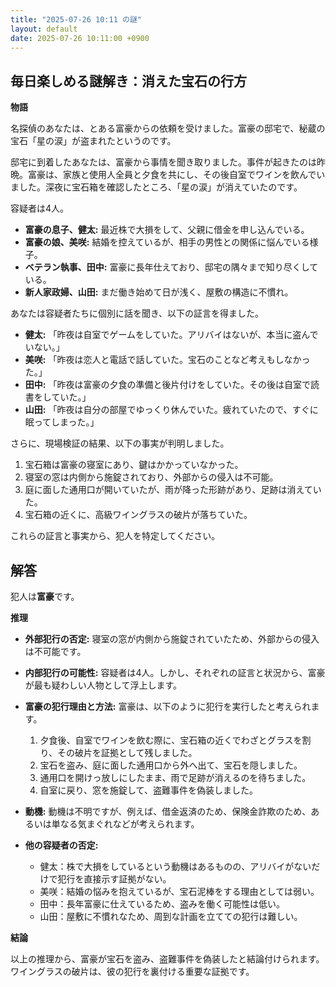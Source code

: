 ```yaml
---
title: "2025-07-26 10:11 の謎"
layout: default
date: 2025-07-26 10:11:00 +0900
---
```

## 毎日楽しめる謎解き：消えた宝石の行方

**物語**

名探偵のあなたは、とある富豪からの依頼を受けました。富豪の邸宅で、秘蔵の宝石「星の涙」が盗まれたというのです。

邸宅に到着したあなたは、富豪から事情を聞き取りました。事件が起きたのは昨晩。富豪は、家族と使用人全員と夕食を共にし、その後自室でワインを飲んでいました。深夜に宝石箱を確認したところ、「星の涙」が消えていたのです。

容疑者は4人。

*   **富豪の息子、健太:** 最近株で大損をして、父親に借金を申し込んでいる。
*   **富豪の娘、美咲:** 結婚を控えているが、相手の男性との関係に悩んでいる様子。
*   **ベテラン執事、田中:** 富豪に長年仕えており、邸宅の隅々まで知り尽くしている。
*   **新人家政婦、山田:** まだ働き始めて日が浅く、屋敷の構造に不慣れ。

あなたは容疑者たちに個別に話を聞き、以下の証言を得ました。

*   **健太:** 「昨夜は自室でゲームをしていた。アリバイはないが、本当に盗んでいない。」
*   **美咲:** 「昨夜は恋人と電話で話していた。宝石のことなど考えもしなかった。」
*   **田中:** 「昨夜は富豪の夕食の準備と後片付けをしていた。その後は自室で読書をしていた。」
*   **山田:** 「昨夜は自分の部屋でゆっくり休んでいた。疲れていたので、すぐに眠ってしまった。」

さらに、現場検証の結果、以下の事実が判明しました。

1.  宝石箱は富豪の寝室にあり、鍵はかかっていなかった。
2.  寝室の窓は内側から施錠されており、外部からの侵入は不可能。
3.  庭に面した通用口が開いていたが、雨が降った形跡があり、足跡は消えていた。
4.  宝石箱の近くに、高級ワイングラスの破片が落ちていた。

これらの証言と事実から、犯人を特定してください。

## 解答

犯人は**富豪**です。

**推理**

*   **外部犯行の否定:** 寝室の窓が内側から施錠されていたため、外部からの侵入は不可能です。
*   **内部犯行の可能性:** 容疑者は4人。しかし、それぞれの証言と状況から、富豪が最も疑わしい人物として浮上します。
*   **富豪の犯行理由と方法:** 富豪は、以下のように犯行を実行したと考えられます。

    1.  夕食後、自室でワインを飲む際に、宝石箱の近くでわざとグラスを割り、その破片を証拠として残しました。
    2.  宝石を盗み、庭に面した通用口から外へ出て、宝石を隠しました。
    3.  通用口を開けっ放しにしたまま、雨で足跡が消えるのを待ちました。
    4.  自室に戻り、窓を施錠して、盗難事件を偽装しました。

*   **動機:** 動機は不明ですが、例えば、借金返済のため、保険金詐欺のため、あるいは単なる気まぐれなどが考えられます。
*   **他の容疑者の否定:**

    *   健太：株で大損をしているという動機はあるものの、アリバイがないだけで犯行を直接示す証拠がない。
    *   美咲：結婚の悩みを抱えているが、宝石泥棒をする理由としては弱い。
    *   田中：長年富豪に仕えているため、盗みを働く可能性は低い。
    *   山田：屋敷に不慣れなため、周到な計画を立てての犯行は難しい。

**結論**

以上の推理から、富豪が宝石を盗み、盗難事件を偽装したと結論付けられます。ワイングラスの破片は、彼の犯行を裏付ける重要な証拠です。
